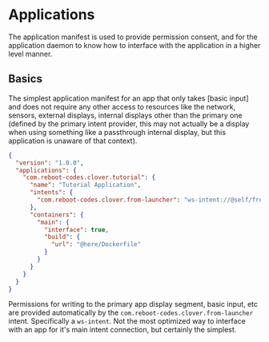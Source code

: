 # Applications

The application manifest is used to provide permission consent, and for the application daemon to know how to interface with the application in a higher level manner.

## Basics

The simplest application manifest for an app that only takes [basic input] and does not require any other access to resources like the network, sensors, external displays, internal displays other than the primary one (defined by the primary intent provider, this may not actually be a display when using something like a passthrough internal display, but this application is unaware of that context).

```json
{
  "version": "1.0.0",
  "applications": {
    "com.reboot-codes.clover.tutorial": {
      "name": "Tutorial Application",
      "intents": {
        "com.reboot-codes.clover.from-launcher": "ws-intent://@self/from-launcher"
      },
      "containers": {
        "main": {
          "interface": true,
          "build": {
            "url": "@here/Dockerfile"
          }
        }
      }
    }
  }
}
```

Permissions for writing to the primary app display segment, basic input, etc are provided automatically by the `com.reboot-codes.clover.from-launcher` intent. Specifically a `ws-intent`. Not the most optimized way to interface with an app for it's main intent connection, but certainly the simplest.
